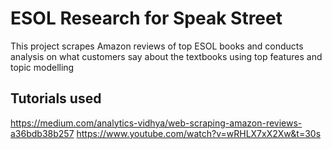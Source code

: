 # ESOL Research for Speak Street

This project scrapes Amazon reviews of top ESOL books and conducts analysis on what customers say about the textbooks using top features and topic modelling

## Tutorials used
https://medium.com/analytics-vidhya/web-scraping-amazon-reviews-a36bdb38b257
https://www.youtube.com/watch?v=wRHLX7xX2Xw&t=30s